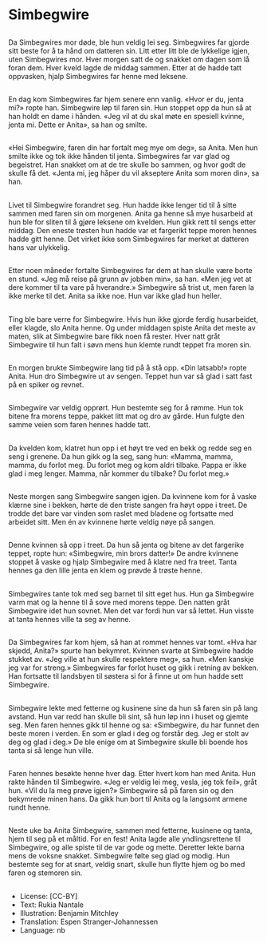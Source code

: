 # Simbegwire

##
Da Simbegwires mor døde, ble hun veldig lei seg. Simbegwires far gjorde sitt beste for å ta hånd om datteren sin. Litt etter litt ble de lykkelige igjen, uten Simbegwires mor. Hver morgen satt de og snakket om dagen som lå foran dem. Hver kveld lagde de middag sammen. Etter at de hadde tatt oppvasken, hjalp Simbegwires far henne med leksene.

##
En dag kom Simbegwires far hjem senere enn vanlig. «Hvor er du, jenta mi?» ropte han. Simbegwire løp til faren sin. Hun stoppet opp da hun så at han holdt en dame i hånden. «Jeg vil at du skal møte en spesiell kvinne, jenta mi. Dette er Anita», sa han og smilte.

##
«Hei Simbegwire, faren din har fortalt meg mye om deg», sa Anita. Men hun smilte ikke og tok ikke hånden til jenta. Simbegwires far var glad og begeistret. Han snakket om at de tre skulle bo sammen, og hvor godt de skulle få det. «Jenta mi, jeg håper du vil akseptere Anita som moren din», sa han.

##
Livet til Simbegwire forandret seg. Hun hadde ikke lenger tid til å sitte sammen med faren sin om morgenen. Anita ga henne så mye husarbeid at hun ble for sliten til å gjøre leksene om kvelden. Hun gikk rett til sengs etter middag. Den eneste trøsten hun hadde var et fargerikt teppe moren hennes hadde gitt henne. Det virket ikke som Simbegwires far merket at datteren hans var ulykkelig.

##
Etter noen måneder fortalte Simbegwires far dem at han skulle være borte en stund. «Jeg må reise på grunn av jobben min», sa han. «Men jeg vet at dere kommer til ta vare på hverandre.» Simbegwire så trist ut, men faren la ikke merke til det. Anita sa ikke noe. Hun var ikke glad hun heller.

##
Ting ble bare verre for Simbegwire. Hvis hun ikke gjorde ferdig husarbeidet, eller klagde, slo Anita henne. Og under middagen spiste Anita det meste av maten, slik at Simbegwire bare fikk noen få rester. Hver natt gråt Simbegwire til hun falt i søvn mens hun klemte rundt teppet fra moren sin.

##
En morgen brukte Simbegwire lang tid på å stå opp. «Din latsabb!» ropte Anita. Hun dro Simbegwire ut av sengen. Teppet hun var så glad i satt fast på en spiker og revnet.

##
Simbegwire var veldig opprørt. Hun bestemte seg for å rømme. Hun tok bitene fra morens teppe, pakket litt mat og dro av gårde. Hun fulgte den samme veien som faren hennes hadde tatt.

##
Da kvelden kom, klatret hun opp i et høyt tre ved en bekk og redde seg en seng i grenene. Da hun gikk og la seg, sang hun: «Mamma, mamma, mamma, du forlot meg. Du forlot meg og kom aldri tilbake. Pappa er ikke glad i meg lenger. Mamma, når kommer du tilbake? Du forlot meg.»

##
Neste morgen sang Simbegwire sangen igjen. Da kvinnene kom for å vaske klærne sine i bekken, hørte de den triste sangen fra høyt oppe i treet. De trodde det bare var vinden som raslet med bladene og fortsatte med arbeidet sitt. Men én av kvinnene hørte veldig nøye på sangen.

##
Denne kvinnen så opp i treet. Da hun så jenta og bitene av det fargerike teppet, ropte hun: «Simbegwire, min brors datter!» De andre kvinnene stoppet å vaske og hjalp Simbegwire med å klatre ned fra treet. Tanta hennes ga den lille jenta en klem og prøvde å trøste henne.

##
Simbegwires tante tok med seg barnet til sitt eget hus. Hun ga Simbegwire varm mat og la henne til å sove med morens teppe. Den natten gråt Simbegwire idet hun sovnet. Men det var fordi hun var så lettet. Hun visste at tanta hennes ville ta seg av henne.

##
Da Simbegwires far kom hjem, så han at rommet hennes var tomt. «Hva har skjedd, Anita?» spurte han bekymret. Kvinnen svarte at Simbegwire hadde stukket av. «Jeg ville at hun skulle respektere meg», sa hun. «Men kanskje jeg var for streng.» Simbegwires far forlot huset og gikk i retning av bekken. Han fortsatte til landsbyen til søstera si for å finne ut om hun hadde sett Simbegwire.

##
Simbegwire lekte med fetterne og kusinene sine da hun så faren sin på lang avstand. Hun var redd han skulle bli sint, så hun løp inn i huset og gjemte seg. Men faren hennes gikk til henne og sa: «Simbegwire, du har funnet den beste moren i verden. En som er glad i deg og forstår deg. Jeg er stolt av deg og glad i deg.» De ble enige om at Simbegwire skulle bli boende hos tanta si så lenge hun ville.

##
Faren hennes besøkte henne hver dag. Etter hvert kom han med Anita. Hun rakte hånden til Simbegwire. «Jeg er veldig lei meg, vesla, jeg tok feil», gråt hun. «Vil du la meg prøve igjen?» Simbegwire så på faren sin og den bekymrede minen hans. Da gikk hun bort til Anita og la langsomt armene rundt henne.

##
Neste uke ba Anita Simbegwire, sammen med fetterne, kusinene og tanta, hjem til seg på et måltid. For en fest! Anita lagde alle yndlingsrettene til Simbegwire, og alle spiste til de var gode og mette. Deretter lekte barna mens de voksne snakket. Simbegwire følte seg glad og modig. Hun bestemte seg for at snart, veldig snart, skulle hun flytte hjem og bo med faren og stemoren sin.

##
* License: [CC-BY]
* Text: Rukia Nantale
* Illustration: Benjamin Mitchley
* Translation: Espen Stranger-Johannessen
* Language: nb
